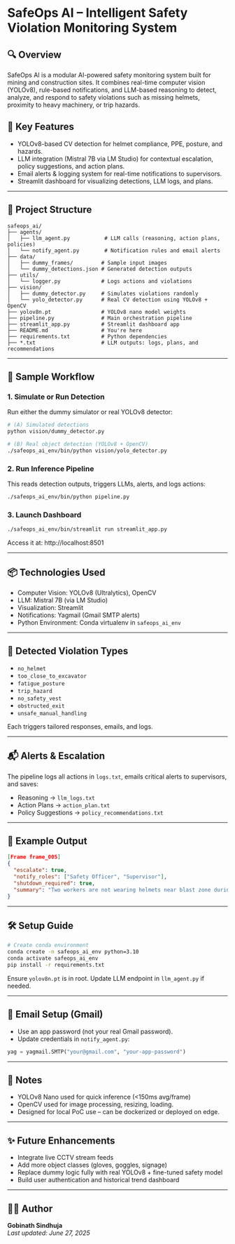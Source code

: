 
# SafeOps AI – Intelligent Safety Violation Monitoring System

## 🔍 Overview
SafeOps AI is a modular AI-powered safety monitoring system built for mining and construction sites. It combines real-time computer vision (YOLOv8), rule-based notifications, and LLM-based reasoning to detect, analyze, and respond to safety violations such as missing helmets, proximity to heavy machinery, or trip hazards.

## 🧠 Key Features
- YOLOv8-based CV detection for helmet compliance, PPE, posture, and hazards.
- LLM integration (Mistral 7B via LM Studio) for contextual escalation, policy suggestions, and action plans.
- Email alerts & logging system for real-time notifications to supervisors.
- Streamlit dashboard for visualizing detections, LLM logs, and plans.

---

## 📁 Project Structure
```
safeops_ai/
├── agents/
│   ├── llm_agent.py           # LLM calls (reasoning, action plans, policies)
│   └── notify_agent.py        # Notification rules and email alerts
├── data/
│   ├── dummy_frames/         # Sample input images
│   └── dummy_detections.json # Generated detection outputs
├── utils/
│   └── logger.py             # Logs actions and violations
├── vision/
│   ├── dummy_detector.py     # Simulates violations randomly
│   └── yolo_detector.py      # Real CV detection using YOLOv8 + OpenCV
├── yolov8n.pt                # YOLOv8 nano model weights
├── pipeline.py               # Main orchestration pipeline
├── streamlit_app.py          # Streamlit dashboard app
├── README.md                 # You're here
├── requirements.txt          # Python dependencies
├── *.txt                     # LLM outputs: logs, plans, and recommendations
```

---

## 🧪 Sample Workflow

### 1. Simulate or Run Detection
Run either the dummy simulator or real YOLOv8 detector:
```bash
# (A) Simulated detections
python vision/dummy_detector.py

# (B) Real object detection (YOLOv8 + OpenCV)
./safeops_ai_env/bin/python vision/yolo_detector.py
```

### 2. Run Inference Pipeline
This reads detection outputs, triggers LLMs, alerts, and logs actions:
```bash
./safeops_ai_env/bin/python pipeline.py
```

### 3. Launch Dashboard
```bash
./safeops_ai_env/bin/streamlit run streamlit_app.py
```
Access it at: http://localhost:8501

---

## 📦 Technologies Used
- Computer Vision: YOLOv8 (Ultralytics), OpenCV
- LLM: Mistral 7B (via LM Studio)
- Visualization: Streamlit
- Notifications: Yagmail (Gmail SMTP alerts)
- Python Environment: Conda virtualenv in `safeops_ai_env`

---

## 📌 Detected Violation Types
- `no_helmet`
- `too_close_to_excavator`
- `fatigue_posture`
- `trip_hazard`
- `no_safety_vest`
- `obstructed_exit`
- `unsafe_manual_handling`

Each triggers tailored responses, emails, and logs.

---

## 📬 Alerts & Escalation
The pipeline logs all actions in `logs.txt`, emails critical alerts to supervisors, and saves:
- Reasoning → `llm_logs.txt`
- Action Plans → `action_plan.txt`
- Policy Suggestions → `policy_recommendations.txt`

---

## 🧠 Example Output
```json
[Frame frame_005]
{
  "escalate": true,
  "notify_roles": ["Safety Officer", "Supervisor"],
  "shutdown_required": true,
  "summary": "Two workers are not wearing helmets near blast zone during day shift"
}
```

---

## 🛠️ Setup Guide
```bash
# Create conda environment
conda create -n safeops_ai_env python=3.10
conda activate safeops_ai_env
pip install -r requirements.txt
```

Ensure `yolov8n.pt` is in root. Update LLM endpoint in `llm_agent.py` if needed.

---

## 📧 Email Setup (Gmail)
- Use an app password (not your real Gmail password).
- Update credentials in `notify_agent.py`:
```python
yag = yagmail.SMTP("your@gmail.com", "your-app-password")
```

---

## 📍 Notes
- YOLOv8 Nano used for quick inference (<150ms avg/frame)
- OpenCV used for image processing, resizing, loading.
- Designed for local PoC use – can be dockerized or deployed on edge.

---

## ✨ Future Enhancements
- Integrate live CCTV stream feeds
- Add more object classes (gloves, goggles, signage)
- Replace dummy logic fully with real YOLOv8 + fine-tuned safety model
- Build user authentication and historical trend dashboard

---

## 🧑‍💼 Author
**Gobinath Sindhuja**  
*Last updated: June 27, 2025*
